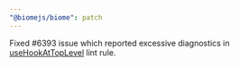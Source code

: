 ```yaml
---
"@biomejs/biome": patch
---
```


Fixed #6393 issue which reported excessive diagnostics in [useHookAtTopLevel](https://biomejs.dev/linter/rules/use-hook-at-top-level/) lint rule.
